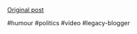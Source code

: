 <!--
date: '2007-08-20'
published: true
slug: 2007-08-imac-ipod
time_to_read: 5
title: iMac, iPod...
-->



[Original post](https://ysfk.blogspot.com/2007/08/imac-ipod.html)

#humour #politics #video #legacy-blogger 